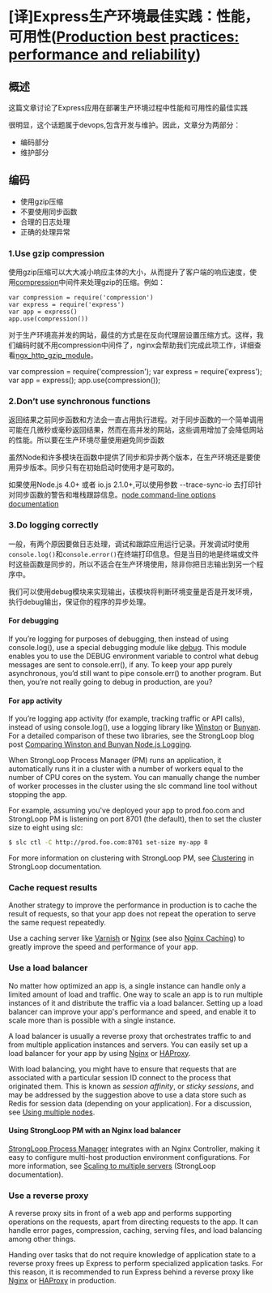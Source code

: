 # [译]Express生产环境最佳实践：性能，可用性([Production best practices: performance and reliability](http://expressjs.com/en/advanced/best-practice-performance.html))

## 概述
这篇文章讨论了Express应用在部署生产环境过程中性能和可用性的最佳实践

很明显，这个话题属于devops,包含开发与维护。因此，文章分为两部分：

- 编码部分
- 维护部分

## 编码

- 使用gzip压缩
- 不要使用同步函数
- 合理的日志处理
- 正确的处理异常

### 1.Use gzip compression

使用gzip压缩可以大大减小响应主体的大小，从而提升了客户端的响应速度，使用[compression](https://www.npmjs.com/package/compression)中间件来处理gzip的压缩。例如：
```
var compression = require('compression')
var express = require('express')
var app = express()
app.use(compression())
```

对于生产环境高并发的网站，最佳的方式是在反向代理层设置压缩方式。这样，我们编码时就不用compression中间件了，nginx会帮助我们完成此项工作，详细查看[ngx_http_gzip_module](http://nginx.org/en/docs/http/ngx_http_gzip_module.html)。

var compression = require('compression');
var express = require('express');
var app = express();
app.use(compression());
### 2.Don’t use synchronous functions

返回结果之前同步函数和方法会一直占用执行进程。对于同步函数的一个简单调用可能在几微秒或毫秒返回结果，然而在高并发的网站，这些调用增加了会降低网站的性能。所以要在生产环境尽量使用避免同步函数

虽然Node和许多模块在函数中提供了同步和异步两个版本，在生产环境还是要使用异步版本。同步只有在初始启动时使用才是可取的。

如果使用Node.js 4.0+ 或者 io.js 2.1.0+,可以使用参数 --trace-sync-io 去打印针对同步函数的警告和堆栈跟踪信息。[node command-line options documentation](https://nodejs.org/api/cli.html#cli_trace_sync_io)

### 3.Do logging correctly

一般，有两个原因要做日志处理，调试和跟踪应用运行记录。开发调试时使用```console.log()```和```console.error()```在终端打印信息。但是当目的地是终端或文件时这些函数是同步的，所以不适合在生产环境使用，除非你把日志输出到另一个程序中。


我们可以使用debug模块来实现输出，该模块将判断环境变量是否是开发环境，执行debug输出，保证你的程序的异步处理。

#### For debugging

If you’re logging for purposes of debugging, then instead of using console.log(), use a special debugging module like [debug](https://www.npmjs.com/package/debug). This module enables you to use the DEBUG environment variable to control what debug messages are sent to console.err(), if any. To keep your app purely asynchronous, you’d still want to pipe console.err() to another program. But then, you’re not really going to debug in production, are you?

#### For app activity

If you’re logging app activity (for example, tracking traffic or API calls), instead of using console.log(), use a logging library like [Winston](https://www.npmjs.com/package/winston)  or [Bunyan](https://www.npmjs.com/package/bunyan). For a detailed comparison of these two libraries, see the StrongLoop blog post [Comparing Winston and Bunyan Node.js Logging](https://strongloop.com/strongblog/compare-node-js-logging-winston-bunyan/?_ga=1.240102275.1822435717.1490015455).

When StrongLoop Process Manager (PM) runs an application, it automatically runs it in a cluster with a number of workers equal to the number of CPU cores on the system. You can manually change the number of worker processes in the cluster using the slc command line tool without stopping the app.

For example, assuming you've deployed your app to prod.foo.com and StrongLoop PM is listening on port 8701 (the default), then to set the cluster size to eight using slc:

```sh
$ slc ctl -C http://prod.foo.com:8701 set-size my-app 8
```

For more information on clustering with StrongLoop PM, see [Clustering](https://docs.strongloop.com/display/SLC/Clustering) in StrongLoop documentation.

### Cache request results

Another strategy to improve the performance in production is to cache the result of requests, so that your app does not repeat the operation to serve the same request repeatedly.

Use a caching server like [Varnish](https://www.varnish-cache.org/) or [Nginx](https://www.nginx.com/resources/wiki/start/topics/examples/reverseproxycachingexample/) (see also [Nginx Caching](https://serversforhackers.com/nginx-caching/)) to greatly improve the speed and performance of your app.

### Use a load balancer

No matter how optimized an app is, a single instance can handle only a limited amount of load and traffic. One way to scale an app is to run multiple instances of it and distribute the traffic via a load balancer. Setting up a load balancer can improve your app's performance and speed, and enable it to scale more than is possible with a single instance.

A load balancer is usually a reverse proxy that orchestrates traffic to and from multiple application instances and servers. You can easily set up a load balancer for your app by using [Nginx](http://nginx.org/en/docs/http/load_balancing.html) or [HAProxy](https://www.digitalocean.com/community/tutorials/an-introduction-to-haproxy-and-load-balancing-concepts).

With load balancing, you might have to ensure that requests that are associated with a particular session ID connect to the process that originated them. This is known as _session affinity_, or _sticky sessions_, and may be addressed by the suggestion above to use a data store such as Redis for session data (depending on your application). For a discussion, see [Using multiple nodes](http://socket.io/docs/using-multiple-nodes/).

#### Using StrongLoop PM with an Nginx load balancer

[StrongLoop Process Manager](http://strong-pm.io/) integrates with an Nginx Controller, making it easy to configure multi-host production environment configurations. For more information, see [Scaling to multiple servers](https://docs.strongloop.com/display/SLC/Scaling+to+multiple+servers) (StrongLoop documentation).
<a name="proxy"></a>

### Use a reverse proxy

A reverse proxy sits in front of a web app and performs supporting operations on the requests, apart from directing requests to the app. It can handle error pages, compression, caching, serving files, and load balancing among other things.

Handing over tasks that do not require knowledge of application state to a reverse proxy frees up Express to perform specialized application tasks. For this reason, it is recommended to run Express behind a reverse proxy like [Nginx](https://www.nginx.com/) or [HAProxy](http://www.haproxy.org/) in production.
</div>
